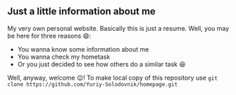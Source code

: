 ## Just a little information about me
My very own personal website. Basically this is just a resume.
Well, you may be here for three reasons :smile::

- You wanna know some information about me
- You wanna check my hometask
- Or you just decided to see how others do a similar task :laughing:

Well, anyway, welcome :wink:!
To make local copy of this repository use 
`git clone https://github.com/Yuriy-Solodovnik/homepage.git`
